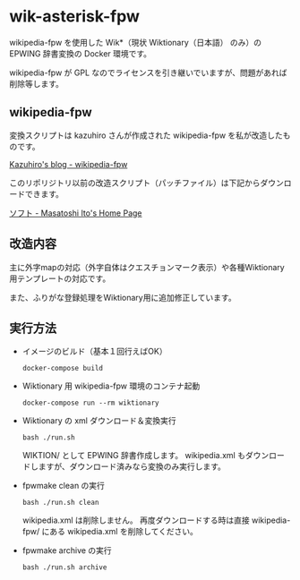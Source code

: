 # wik-asterisk-fpw

wikipedia-fpw を使用した Wik*（現状 Wiktionary（日本語） のみ）の EPWING 辞書変換の Docker 環境です。

wikipedia-fpw が GPL なのでライセンスを引き継いでいますが、問題があれば削除等します。

## wikipedia-fpw

変換スクリプトは kazuhiro さんが作成された wikipedia-fpw を私が改造したものです。

[Kazuhiro's blog - wikipedia-fpw](http://ikazuhiro.s206.xrea.com/staticpages/index.php/wikipedia-fpw)

このリポリジトリ以前の改造スクリプト（パッチファイル）は下記からダウンロードできます。

[ソフト - Masatoshi Ito's Home Page](https://mito-homepage.web.app/soft)

## 改造内容

主に外字mapの対応（外字自体はクエスチョンマーク表示）や各種Wiktionary用テンプレートの対応です。

また、ふりがな登録処理をWiktionary用に追加修正しています。

## 実行方法

* イメージのビルド（基本１回行えばOK）
    ```shell
    docker-compose build
    ```

* Wiktionary 用 wikipedia-fpw 環境のコンテナ起動
    ```shell
    docker-compose run --rm wiktionary
    ```

* Wiktionary の xml ダウンロード＆変換実行
    ```shell
    bash ./run.sh
    ```
    WIKTION/ として EPWING 辞書作成します。
    wikipedia.xml もダウンロードしますが、ダウンロード済みなら変換のみ実行します。

* fpwmake clean の実行
    ```shell
    bash ./run.sh clean
    ```
    wikipedia.xml は削除しません。
    再度ダウンロードする時は直接 wikipedia-fpw/ にある wikipedia.xml を削除してください。

* fpwmake archive の実行
    ```shell
    bash ./run.sh archive
    ```

